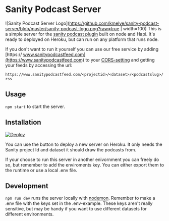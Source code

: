 # Sanity Podcast Server

![Sanity Podcast Server Logo](https://github.com/kmelve/sanity-podcast-server/blob/master/sanity-podcast-logo.png?raw=true | width=100)
This is a simple server for the [sanity podcast plugin](https://www.npmjs.com/package/sanity-plugin-podcast) built on node and Hapi. It's ready to deployed on Heroku, but can run on any platform that runs node.

If you don't want to run it yourself you can use our free service by adding [https:// www.sanitypodcastfeed.com](https://www.sanitypodcastfeed.com) to your [CORS-setting]() and getting your feeds by accessing the url:

`https://www.sanitypodcastfeed.com/<projectid>/<dataset>/<podcastslug>/rss`

## Usage

`npm start` to start the server.

## Installation

[![Deploy](https://www.herokucdn.com/deploy/button.svg)](https://heroku.com/deploy)

You can use the button to deploy a new server on Heroku. It only needs the Sanity project Id and dataset it should draw the podcasts from.

If your choose to run this server in another enivornment you can freely do so, but remember to add the enviroments key. You can either export them to the runtime or use a local .env file.

## Development

`npm run dev` runs the server locally with [nodemon](https://nodemon.io/). Remember to make a .env file with the keys set in the .env-example. These keys aren't really sensitive, but may be handy if you want to use different datasets for different environments.


